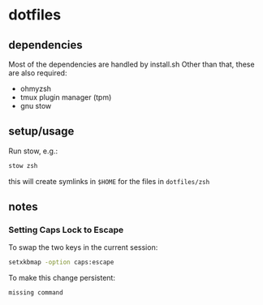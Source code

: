 # dotfiles

## dependencies
Most of the dependencies are handled by install.sh
Other than that, these are also required:
* ohmyzsh
* tmux plugin manager (tpm)
* gnu stow

## setup/usage

Run stow, e.g.:

```sh
stow zsh
```

this will create symlinks in `$HOME` for the files in `dotfiles/zsh`

## notes

### Setting Caps Lock to Escape

To swap the two keys in the current session: 

```sh
setxkbmap -option caps:escape
```

To make this change persistent:

```sh
missing command
```

